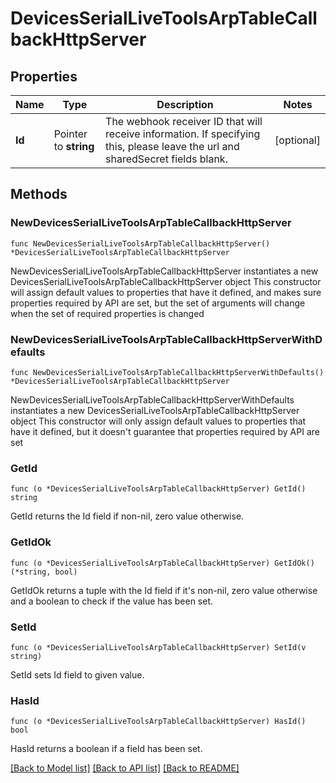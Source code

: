 # DevicesSerialLiveToolsArpTableCallbackHttpServer

## Properties

Name | Type | Description | Notes
------------ | ------------- | ------------- | -------------
**Id** | Pointer to **string** | The webhook receiver ID that will receive information. If specifying this, please leave the url and sharedSecret fields blank. | [optional] 

## Methods

### NewDevicesSerialLiveToolsArpTableCallbackHttpServer

`func NewDevicesSerialLiveToolsArpTableCallbackHttpServer() *DevicesSerialLiveToolsArpTableCallbackHttpServer`

NewDevicesSerialLiveToolsArpTableCallbackHttpServer instantiates a new DevicesSerialLiveToolsArpTableCallbackHttpServer object
This constructor will assign default values to properties that have it defined,
and makes sure properties required by API are set, but the set of arguments
will change when the set of required properties is changed

### NewDevicesSerialLiveToolsArpTableCallbackHttpServerWithDefaults

`func NewDevicesSerialLiveToolsArpTableCallbackHttpServerWithDefaults() *DevicesSerialLiveToolsArpTableCallbackHttpServer`

NewDevicesSerialLiveToolsArpTableCallbackHttpServerWithDefaults instantiates a new DevicesSerialLiveToolsArpTableCallbackHttpServer object
This constructor will only assign default values to properties that have it defined,
but it doesn't guarantee that properties required by API are set

### GetId

`func (o *DevicesSerialLiveToolsArpTableCallbackHttpServer) GetId() string`

GetId returns the Id field if non-nil, zero value otherwise.

### GetIdOk

`func (o *DevicesSerialLiveToolsArpTableCallbackHttpServer) GetIdOk() (*string, bool)`

GetIdOk returns a tuple with the Id field if it's non-nil, zero value otherwise
and a boolean to check if the value has been set.

### SetId

`func (o *DevicesSerialLiveToolsArpTableCallbackHttpServer) SetId(v string)`

SetId sets Id field to given value.

### HasId

`func (o *DevicesSerialLiveToolsArpTableCallbackHttpServer) HasId() bool`

HasId returns a boolean if a field has been set.


[[Back to Model list]](../README.md#documentation-for-models) [[Back to API list]](../README.md#documentation-for-api-endpoints) [[Back to README]](../README.md)


